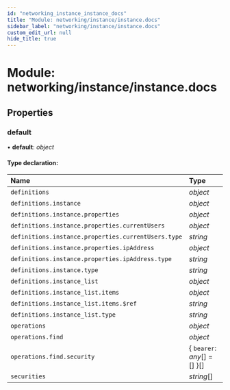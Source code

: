 ```yaml
---
id: "networking_instance_instance_docs"
title: "Module: networking/instance/instance.docs"
sidebar_label: "networking/instance/instance.docs"
custom_edit_url: null
hide_title: true
---
```


# Module: networking/instance/instance.docs

## Properties

### default

• **default**: *object*

#### Type declaration:

| Name | Type |
| :------ | :------ |
| `definitions` | *object* |
| `definitions.instance` | *object* |
| `definitions.instance.properties` | *object* |
| `definitions.instance.properties.currentUsers` | *object* |
| `definitions.instance.properties.currentUsers.type` | *string* |
| `definitions.instance.properties.ipAddress` | *object* |
| `definitions.instance.properties.ipAddress.type` | *string* |
| `definitions.instance.type` | *string* |
| `definitions.instance_list` | *object* |
| `definitions.instance_list.items` | *object* |
| `definitions.instance_list.items.$ref` | *string* |
| `definitions.instance_list.type` | *string* |
| `operations` | *object* |
| `operations.find` | *object* |
| `operations.find.security` | { `bearer`: *any*[] = [] }[] |
| `securities` | *string*[] |
